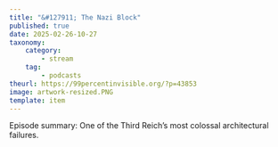 ```yaml
---
title: "&#127911; The Nazi Block"
published: true
date: 2025-02-26-10-27
taxonomy:
    category:
        - stream
    tag:
        - podcasts
theurl: https://99percentinvisible.org/?p=43853
image: artwork-resized.PNG
template: item
---
```


Episode summary: One of the Third Reich&rsquo;s most colossal architectural failures.
